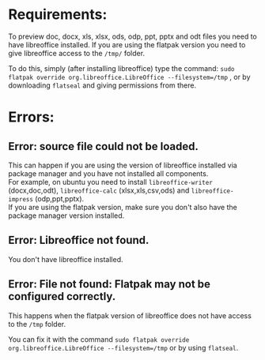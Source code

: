 # Requirements:

To preview doc, docx, xls, xlsx, ods, odp, ppt, pptx and odt files you need to have libreoffice installed.
If you are using the flatpak version you need to give libreoffice access to the `/tmp/` folder.

To do this, simply (after installing libreoffice) type the command: `sudo flatpak override org.libreoffice.LibreOffice --filesystem=/tmp` , or by downloading `flatseal` and giving permissions from there.



# Errors:

## Error: source file could not be loaded.


This can happen if you are using the version of libreoffice installed via package manager and you have not installed all components.  
For example, on ubuntu you need to install `libreoffice-writer` (docx,doc,odt), `libreoffice-calc` (xlsx,xls,csv,ods) and `libreoffice-impress` (odp,ppt,pptx).  
If you are using the flatpak version, make sure you don't also have the package manager version installed.

## Error: Libreoffice not found.

You don't have libreoffice installed.


## Error: File not found: Flatpak may not be configured correctly.

This happens when the flatpak version of libreoffice does not have access to the `/tmp` folder.

You can fix it with the command `sudo flatpak override org.libreoffice.LibreOffice --filesystem=/tmp` or by using `flatseal`.
